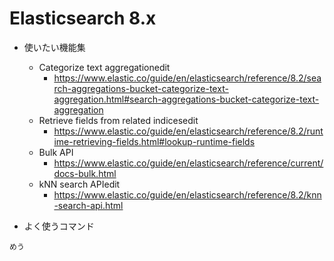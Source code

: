 # Elasticsearch 8.x
* 使いたい機能集
	* Categorize text aggregationedit
	  * https://www.elastic.co/guide/en/elasticsearch/reference/8.2/search-aggregations-bucket-categorize-text-aggregation.html#search-aggregations-bucket-categorize-text-aggregation
	* Retrieve fields from related indicesedit
	  * https://www.elastic.co/guide/en/elasticsearch/reference/8.2/runtime-retrieving-fields.html#lookup-runtime-fields
	* Bulk API
	  * https://www.elastic.co/guide/en/elasticsearch/reference/current/docs-bulk.html
	* kNN search APIedit
	  * https://www.elastic.co/guide/en/elasticsearch/reference/8.2/knn-search-api.html

* よく使うコマンド
```
めう
```
